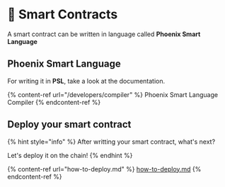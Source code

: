 # 📜 Smart Contracts

A smart contract can be written in language called **Phoenix Smart Language**

## Phoenix Smart Language

For writing it in **PSL**, take a look at the documentation.

{% content-ref url="/developers/compiler" %}
Phoenix Smart Language Compiler
{% endcontent-ref %}

## Deploy your smart contract

{% hint style="info" %}
After writting your smart contract, what's next?

Let's deploy it on the chain!
{% endhint %}

{% content-ref url="how-to-deploy.md" %}
[how-to-deploy.md](how-to-deploy.md)
{% endcontent-ref %}

